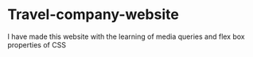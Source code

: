 # Travel-company-website
I have made this website with the learning of media queries and flex box properties of CSS 
